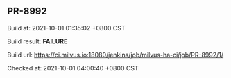 <h2><a name="pr-8992" class="anchor" href="#pr-8992" rel="nofollow" aria-hidden="true"><span class="octicon octicon-link"></span></a>PR-8992</h2>

<p>Build at: 2021-10-01 01:35:02 +0800 CST</p>

<p>Build result: <strong>FAILURE</strong></p>

<p>Build url: <a href="https://ci.milvus.io:18080/jenkins/job/milvus-ha-ci/job/PR-8992/1/" rel="nofollow">https://ci.milvus.io:18080/jenkins/job/milvus-ha-ci/job/PR-8992/1/</a></p>

<p>Checked at: 2021-10-01 04:00:40 +0800 CST</p>
